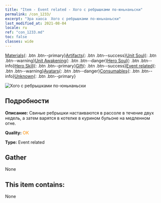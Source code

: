 ```yaml
---
title: "Item - Event related - Хого с ребрышками по-юньнаньски"
permalink: /con_1233/
excerpt: "Эра хаоса  Хого с ребрышками по-юньнаньски"
last_modified_at: 2021-08-04
locale: ru
ref: "con_1233.md"
toc: false
classes: wide
---
```

 [Materials](/ItemsRU/){: .btn .btn--primary}[Artifacts](/ItemsRU/Artifacts/){: .btn .btn--success}[Unit Soul](/ItemsRU/UnitSoul/){: .btn .btn--warning}[Unit Awakening](/ItemsRU/UnitAwakening/){: .btn .btn--danger}[Hero Soul](/ItemsRU/HeroSoul/){: .btn .btn--info}[Hero Skill](/ItemsRU/HeroSkill/){: .btn .btn--primary}[Gift](/ItemsRU/Gift/){: .btn .btn--success}[Event related](/ItemsRU/Events/){: .btn .btn--warning}[Avatars](/ItemsRU/Avatars/){: .btn .btn--danger}[Consumables](/ItemsRU/Consumables/){: .btn .btn--info}[Unknown](/ItemsRU/Unknown/){: .btn .btn--primary}

 ![Хого с ребрышками по-юньнаньски](/images/t/i_81531221.png)

## Подробности
 **Описание:** Свиные ребрышки настаиваются в рассоле в течение двух недель, а затем варятся в котелке в курином бульоне на медленном огне.

 **Quality:** <span style="color: #FF8C00">OK</span>

 **Type:** Event related

## Gather

  None

## This item contains:

  None

